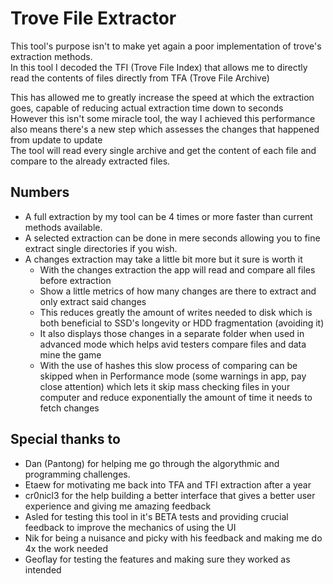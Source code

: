 # Trove File Extractor

This tool's purpose isn't to make yet again a poor implementation of trove's extraction methods.
<br>In this tool I decoded the TFI (Trove File Index) that allows me to directly read the contents of files directly from TFA (Trove File Archive)

This has allowed me to greatly increase the speed at which the extraction goes, capable of reducing actual extraction time down to seconds
<br>However this isn't some miracle tool, the way I achieved this performance also means there's a new step which assesses the changes that happened from update to update
<br>The tool will read every single archive and get the content of each file and compare to the already extracted files.


## Numbers
- A full extraction by my tool can be 4 times or more faster than current methods available.
- A selected extraction can be done in mere seconds allowing you to fine extract single directories if you wish.
- A changes extraction may take a little bit more but it sure is worth it
    - With the changes extraction the app will read and compare all files before extraction
    - Show a little metrics of how many changes are there to extract and only extract said changes
    - This reduces greatly the amount of writes needed to disk which is both beneficial to SSD's longevity or HDD fragmentation (avoiding it)
    - It also displays those changes in a separate folder when used in advanced mode which helps avid testers compare files and data mine the game
    - With the use of hashes this slow process of comparing can be skipped when in Performance mode (some warnings in app, pay close attention) which lets it skip mass checking files in your computer and reduce exponentially the amount of time it needs to fetch changes

## Special thanks to
- Dan (Pantong) for helping me go through the algorythmic and programming challenges.
- Etaew for motivating me back into TFA and TFI extraction after a year
- cr0nicl3 for the help building a better interface that gives a better user experience and giving me amazing feedback
- Asled for testing this tool in it's BETA tests and providing crucial feedback to improve the mechanics of using the UI
- Nik for being a nuisance and picky with his feedback and making me do 4x the work needed
- Geoflay for testing the features and making sure they worked as intended
